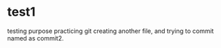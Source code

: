 # test1
testing purpose
practicing git 
creating another file, 
and trying to commit named as commit2.
